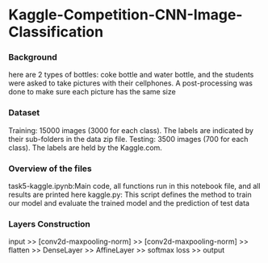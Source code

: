 # Kaggle-Competition-CNN-Image-Classification

### Background
here are 2 types of bottles: coke bottle and water bottle, and the students were asked to take pictures with their cellphones. A post-processing was done to make sure each picture has the same size

### Dataset
Training: 15000 images (3000 for each class). The labels are indicated by their sub-folders in the data zip file.
Testing: 3500 images (700 for each class). The labels are held by the Kaggle.com.

### Overview of the files
task5-kaggle.ipynb:Main code, all functions run in this notebook file, and all results are printed here
kaggle.py: This script defines the method to train our model and evaluate the trained model and the prediction of test data

### Layers Construction
input >> [conv2d-maxpooling-norm] >> [conv2d-maxpooling-norm] >> flatten >> DenseLayer >> AffineLayer >> softmax loss >> output
